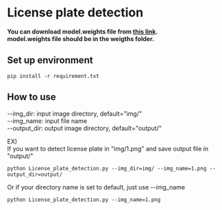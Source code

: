 # License plate detection

**You can download model.weights file from [this link](https://drive.google.com/file/d/1vXjIoRWY0aIpYfhj3TnPUGdmJoHnWaOc/).**  
**model.weights file should be in the weigths folder.**  


## Set up environment  
`pip install -r requirement.txt`  


## How to use
--img_dir: input image directory, default="img/"  
--img_name: input file name  
--output_dir: output image directory, default="output/"  
  
EX)   
If you want to detect license plate in "img/1.png" and save output file in "output/"  
```
python License_plate_detection.py --img_dir=img/ --img_name=1.png --output_dir=output/
```

Or if your directory name is set to default, just use --img_name  
```
python License_plate_detection.py --img_name=1.png
```

